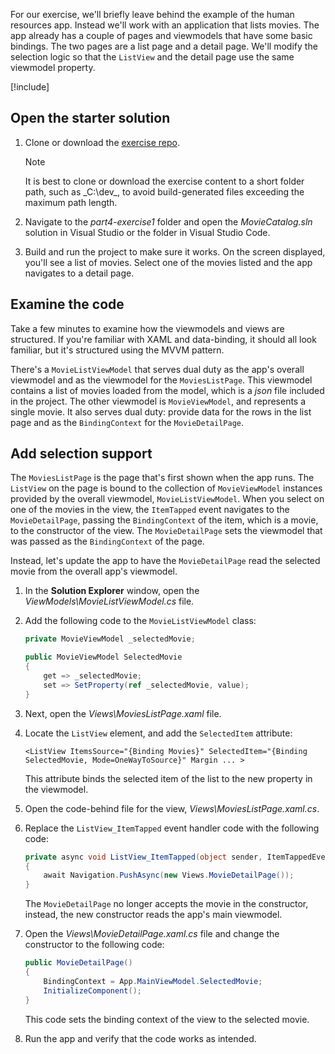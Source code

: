 For our exercise, we'll briefly leave behind the example of the human resources app. Instead we'll work with an application that lists movies. The app already has a couple of pages and viewmodels that have some basic bindings. The two pages are a list page and a detail page. We'll modify the selection logic so that the `ListView` and the detail page use the same viewmodel property.

[!include[](../../../includes/dotnet9-sdk-version.md)]

## Open the starter solution

1. Clone or download the [exercise repo](https://github.com/MicrosoftDocs/mslearn-dotnetmaui-mvvm1).

    > [!NOTE]
    > It is best to clone or download the exercise content to a short folder path, such as _C:\dev\_, to avoid build-generated files exceeding the maximum path length.

1.  Navigate to the _part4-exercise1_ folder and open the _MovieCatalog.sln_ solution in Visual Studio or the folder in Visual Studio Code.
1.  Build and run the project to make sure it works. On the screen displayed, you'll see a list of movies. Select one of the movies listed and the app navigates to a detail page.

## Examine the code

Take a few minutes to examine how the viewmodels and views are structured. If you're familiar with XAML and data-binding, it should all look familiar, but it's structured using the MVVM pattern.

There's a `MovieListViewModel` that serves dual duty as the app's overall viewmodel and as the viewmodel for the `MoviesListPage`. This viewmodel contains a list of movies loaded from the model, which is a _json_ file included in the project. The other viewmodel is `MovieViewModel`, and represents a single movie. It also serves dual duty: provide data for the rows in the list page and as the `BindingContext` for the `MovieDetailPage`.

## Add selection support

The `MoviesListPage` is the page that's first shown when the app runs. The `ListView` on the page is bound to the collection of `MovieViewModel` instances provided by the overall viewmodel, `MovieListViewModel`. When you select on one of the movies in the view, the `ItemTapped` event navigates to the `MovieDetailPage`, passing the `BindingContext` of the item, which is a movie, to the constructor of the view. The `MovieDetailPage` sets the viewmodel that was passed as the `BindingContext` of the page.

Instead, let's update the app to have the `MovieDetailPage` read the selected movie from the overall app's viewmodel.

1.  In the **Solution Explorer** window, open the _ViewModels\\MovieListViewModel.cs_ file.
1.  Add the following code to the `MovieListViewModel` class:

    ```csharp
    private MovieViewModel _selectedMovie;
    
    public MovieViewModel SelectedMovie
    {
        get => _selectedMovie;
        set => SetProperty(ref _selectedMovie, value);
    }
    ```

1.  Next, open the _Views\\MoviesListPage.xaml_ file.
1.  Locate the `ListView` element, and add the `SelectedItem` attribute:

    ```xaml
    <ListView ItemsSource="{Binding Movies}" SelectedItem="{Binding SelectedMovie, Mode=OneWayToSource}" Margin ... >
    ```

    This attribute binds the selected item of the list to the new property in the viewmodel.

1.  Open the code-behind file for the view, _Views\\MoviesListPage.xaml.cs_.
1.  Replace the `ListView_ItemTapped` event handler code with the following code:

    ```csharp
    private async void ListView_ItemTapped(object sender, ItemTappedEventArgs e)
    {
        await Navigation.PushAsync(new Views.MovieDetailPage());
    }
    ```

    The `MovieDetailPage` no longer accepts the movie in the constructor, instead, the new constructor reads the app's main viewmodel. 

1.  Open the _Views\MovieDetailPage.xaml.cs_ file and change the constructor to the following code:

    ```csharp
    public MovieDetailPage()
    {
    	BindingContext = App.MainViewModel.SelectedMovie;
    	InitializeComponent();
    }
    ```
    
    This code sets the binding context of the view to the selected movie.

1.  Run the app and verify that the code works as intended.
